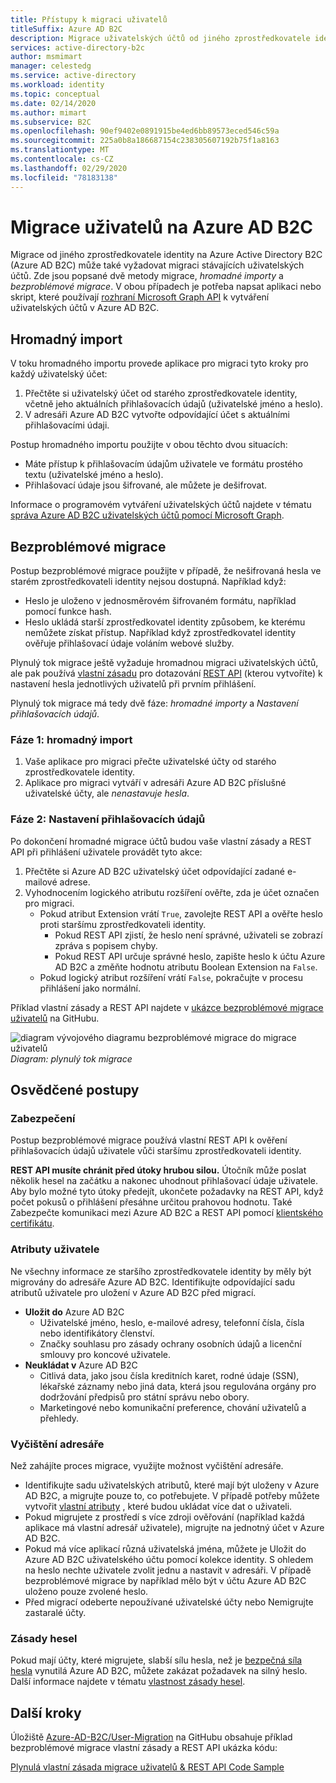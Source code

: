 ```yaml
---
title: Přístupy k migraci uživatelů
titleSuffix: Azure AD B2C
description: Migrace uživatelských účtů od jiného zprostředkovatele identity do Azure AD B2C pomocí metod hromadného importu nebo bezproblémové migrace.
services: active-directory-b2c
author: msmimart
manager: celestedg
ms.service: active-directory
ms.workload: identity
ms.topic: conceptual
ms.date: 02/14/2020
ms.author: mimart
ms.subservice: B2C
ms.openlocfilehash: 90ef9402e0891915be4ed6bb89573eced546c59a
ms.sourcegitcommit: 225a0b8a186687154c238305607192b75f1a8163
ms.translationtype: MT
ms.contentlocale: cs-CZ
ms.lasthandoff: 02/29/2020
ms.locfileid: "78183138"
---
```

# <a name="migrate-users-to-azure-ad-b2c"></a>Migrace uživatelů na Azure AD B2C

Migrace od jiného zprostředkovatele identity na Azure Active Directory B2C (Azure AD B2C) může také vyžadovat migraci stávajících uživatelských účtů. Zde jsou popsané dvě metody migrace, *hromadné importy* a *bezproblémové migrace*. V obou případech je potřeba napsat aplikaci nebo skript, které používají [rozhraní Microsoft Graph API](manage-user-accounts-graph-api.md) k vytváření uživatelských účtů v Azure AD B2C.

## <a name="bulk-import"></a>Hromadný import

V toku hromadného importu provede aplikace pro migraci tyto kroky pro každý uživatelský účet:

1. Přečtěte si uživatelský účet od starého zprostředkovatele identity, včetně jeho aktuálních přihlašovacích údajů (uživatelské jméno a heslo).
1. V adresáři Azure AD B2C vytvořte odpovídající účet s aktuálními přihlašovacími údaji.

Postup hromadného importu použijte v obou těchto dvou situacích:

- Máte přístup k přihlašovacím údajům uživatele ve formátu prostého textu (uživatelské jméno a heslo).
- Přihlašovací údaje jsou šifrované, ale můžete je dešifrovat.

Informace o programovém vytváření uživatelských účtů najdete v tématu [správa Azure AD B2C uživatelských účtů pomocí Microsoft Graph](manage-user-accounts-graph-api.md).

## <a name="seamless-migration"></a>Bezproblémové migrace

Postup bezproblémové migrace použijte v případě, že nešifrovaná hesla ve starém zprostředkovateli identity nejsou dostupná. Například když:

- Heslo je uloženo v jednosměrovém šifrovaném formátu, například pomocí funkce hash.
- Heslo ukládá starší zprostředkovatel identity způsobem, ke kterému nemůžete získat přístup. Například když zprostředkovatel identity ověřuje přihlašovací údaje voláním webové služby.

Plynulý tok migrace ještě vyžaduje hromadnou migraci uživatelských účtů, ale pak používá [vlastní zásadu](restful-technical-profile.md) pro dotazování [REST API](rest-api-claims-exchange-dotnet.md) (kterou vytvoříte) k nastavení hesla jednotlivých uživatelů při prvním přihlášení.

Plynulý tok migrace má tedy dvě fáze: *hromadné importy* a *Nastavení přihlašovacích údajů*.

### <a name="phase-1-bulk-import"></a>Fáze 1: hromadný import

1. Vaše aplikace pro migraci přečte uživatelské účty od starého zprostředkovatele identity.
1. Aplikace pro migraci vytváří v adresáři Azure AD B2C příslušné uživatelské účty, ale *nenastavuje hesla*.

### <a name="phase-2-set-credentials"></a>Fáze 2: Nastavení přihlašovacích údajů

Po dokončení hromadné migrace účtů budou vaše vlastní zásady a REST API při přihlášení uživatele provádět tyto akce:

1. Přečtěte si Azure AD B2C uživatelský účet odpovídající zadané e-mailové adrese.
1. Vyhodnocením logického atributu rozšíření ověřte, zda je účet označen pro migraci.
    - Pokud atribut Extension vrátí `True`, zavolejte REST API a ověřte heslo proti staršímu zprostředkovateli identity.
      - Pokud REST API zjistí, že heslo není správné, uživateli se zobrazí zpráva s popisem chyby.
      - Pokud REST API určuje správné heslo, zapište heslo k účtu Azure AD B2C a změňte hodnotu atributu Boolean Extension na `False`.
    - Pokud logický atribut rozšíření vrátí `False`, pokračujte v procesu přihlášení jako normální.

Příklad vlastní zásady a REST API najdete v [ukázce bezproblémové migrace uživatelů](https://aka.ms/b2c-account-seamless-migration) na GitHubu.

![diagram vývojového diagramu bezproblémové migrace do migrace uživatelů](./media/user-migration/diagram-01-seamless-migration.png)<br />*Diagram: plynulý tok migrace*

## <a name="best-practices"></a>Osvědčené postupy

### <a name="security"></a>Zabezpečení

Postup bezproblémové migrace používá vlastní REST API k ověření přihlašovacích údajů uživatele vůči staršímu zprostředkovateli identity.

**REST API musíte chránit před útoky hrubou silou.** Útočník může poslat několik hesel na začátku a nakonec uhodnout přihlašovací údaje uživatele. Aby bylo možné tyto útoky předejít, ukončete požadavky na REST API, když počet pokusů o přihlášení přesáhne určitou prahovou hodnotu. Také Zabezpečte komunikaci mezi Azure AD B2C a REST API pomocí [klientského certifikátu](secure-rest-api-dotnet-certificate-auth.md).

### <a name="user-attributes"></a>Atributy uživatele

Ne všechny informace ze staršího zprostředkovatele identity by měly být migrovány do adresáře Azure AD B2C. Identifikujte odpovídající sadu atributů uživatele pro uložení v Azure AD B2C před migrací.

- **Uložit do** Azure AD B2C
  - Uživatelské jméno, heslo, e-mailové adresy, telefonní čísla, čísla nebo identifikátory členství.
  - Značky souhlasu pro zásady ochrany osobních údajů a licenční smlouvy pro koncové uživatele.
- **Neukládat v** Azure AD B2C
  - Citlivá data, jako jsou čísla kreditních karet, rodné údaje (SSN), lékařské záznamy nebo jiná data, která jsou regulována orgány pro dodržování předpisů pro státní správu nebo obory.
  - Marketingové nebo komunikační preference, chování uživatelů a přehledy.

### <a name="directory-clean-up"></a>Vyčištění adresáře

Než zahájíte proces migrace, využijte možnost vyčištění adresáře.

- Identifikujte sadu uživatelských atributů, které mají být uloženy v Azure AD B2C, a migrujte pouze to, co potřebujete. V případě potřeby můžete vytvořit [vlastní atributy](custom-policy-custom-attributes.md) , které budou ukládat více dat o uživateli.
- Pokud migrujete z prostředí s více zdroji ověřování (například každá aplikace má vlastní adresář uživatele), migrujte na jednotný účet v Azure AD B2C.
- Pokud má více aplikací různá uživatelská jména, můžete je Uložit do Azure AD B2C uživatelského účtu pomocí kolekce identity. S ohledem na heslo nechte uživatele zvolit jednu a nastavit v adresáři. V případě bezproblémové migrace by například mělo být v účtu Azure AD B2C uloženo pouze zvolené heslo.
- Před migrací odeberte nepoužívané uživatelské účty nebo Nemigrujte zastaralé účty.

### <a name="password-policy"></a>Zásady hesel

Pokud mají účty, které migrujete, slabší sílu hesla, než je [bezpečná síla hesla](../active-directory/authentication/concept-sspr-policy.md) vynutilá Azure AD B2C, můžete zakázat požadavek na silný heslo. Další informace najdete v tématu [vlastnost zásady hesel](manage-user-accounts-graph-api.md#password-policy-property).

## <a name="next-steps"></a>Další kroky

Úložiště [Azure-AD-B2C/User-Migration](https://github.com/azure-ad-b2c/user-migration) na GitHubu obsahuje příklad bezproblémové migrace vlastní zásady a REST API ukázka kódu:

[Plynulá vlastní zásada migrace uživatelů & REST API Code Sample](https://aka.ms/b2c-account-seamless-migration)
